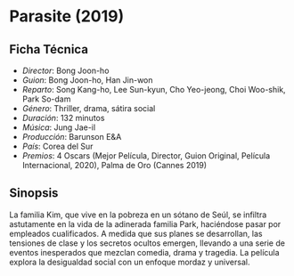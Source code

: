 # Parasite (2019)

## Ficha Técnica

- *Director*: Bong Joon-ho
- *Guion*: Bong Joon-ho, Han Jin-won
- *Reparto*: Song Kang-ho, Lee Sun-kyun, Cho Yeo-jeong, Choi Woo-shik, Park So-dam
- *Género*: Thriller, drama, sátira social
- *Duración*: 132 minutos
- *Música*: Jung Jae-il
- *Producción*: Barunson E&A
- *País*: Corea del Sur
- *Premios*: 4 Oscars (Mejor Película, Director, Guion Original, Película Internacional, 2020), Palma de Oro (Cannes 2019)

## Sinopsis

La familia Kim, que vive en la pobreza en un sótano de Seúl, se infiltra astutamente en la vida de la adinerada familia Park, haciéndose pasar por empleados cualificados. A medida que sus planes se desarrollan, las tensiones de clase y los secretos ocultos emergen, llevando a una serie de eventos inesperados que mezclan comedia, drama y tragedia. La película explora la desigualdad social con un enfoque mordaz y universal.

